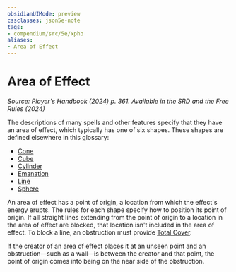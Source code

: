 ```yaml
---
obsidianUIMode: preview
cssclasses: json5e-note
tags:
- compendium/src/5e/xphb
aliases:
- Area of Effect
---
```

# Area of Effect
*Source: Player's Handbook (2024) p. 361. Available in the <span title='Systems Reference Document (5.2)'>SRD</span> and the Free Rules (2024)* 

The descriptions of many spells and other features specify that they have an area of effect, which typically has one of six shapes. These shapes are defined elsewhere in this glossary:

- [Cone](/3-Mechanics/CLI/variant-rules/cone-area-of-effect-xphb.md)  
- [Cube](/3-Mechanics/CLI/variant-rules/cube-area-of-effect-xphb.md)  
- [Cylinder](/3-Mechanics/CLI/variant-rules/cylinder-area-of-effect-xphb.md)  
- [Emanation](/3-Mechanics/CLI/variant-rules/emanation-area-of-effect-xphb.md)  
- [Line](/3-Mechanics/CLI/variant-rules/line-area-of-effect-xphb.md)  
- [Sphere](/3-Mechanics/CLI/variant-rules/sphere-area-of-effect-xphb.md)  

An area of effect has a point of origin, a location from which the effect's energy erupts. The rules for each shape specify how to position its point of origin. If all straight lines extending from the point of origin to a location in the area of effect are blocked, that location isn't included in the area of effect. To block a line, an obstruction must provide [Total Cover](/3-Mechanics/CLI/variant-rules/cover-xphb.md).

If the creator of an area of effect places it at an unseen point and an obstruction—such as a wall—is between the creator and that point, the point of origin comes into being on the near side of the obstruction.